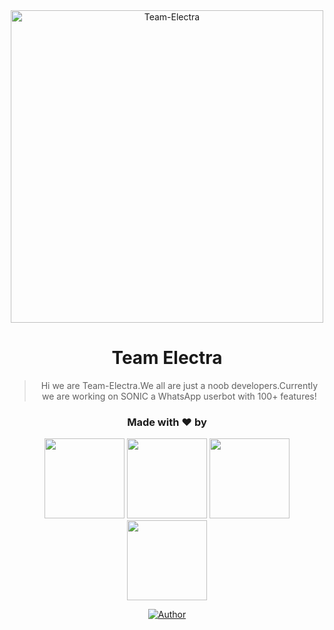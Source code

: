 <div align="center">
<img src="https://telegra.ph/file/a659bc4bf98b02b49494f.jpg" alt="Team-Electra" width="500" />

# **Team Electra**

> Hi we are Team-Electra.We all are just a noob developers.Currently we are working on SONIC a WhatsApp userbot with 100+ features!
>
>

<h3 align="center">Made with ❤️ by</h3>
<p align="center">
  <a href="https://github.com/D-3-V-1-L"><img src="https://telegra.ph/file/49f69f4dabbc1bfcc4ed8.jpg" height="128" width="128" /></a>
  <a href="https://github.com/Ajmal-Achu"><img src="https://telegra.ph/file/56c9de776de654c68e2cd.jpg" height="128" width="128" /></a>
  <a href="https://github.com/Neeraj-X0"><img src="https://telegra.ph/file/3eaada830d1502f2afa71.jpg" height="128" width="128" /></a>
  <a href="https://github.com/Lord-official"><img src="https://telegra.ph/file/4e413594354ff4e366f37.jpg" height="128" width="128" /></a>
</p>

<p align="center">
  <a href="https://github.com/Team-Electra"><img title="Author" src="https://img.shields.io/badge/Author-Team Electra-blue.svg?style=for-the-badge&logo=github" /></a>
</p>
